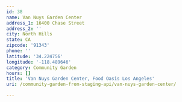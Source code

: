 ```yaml
---
id: 38
name: Van Nuys Garden Center
address_1: 16400 Chase Street
address_2: ''
city: North Hills
state: CA
zipcode: '91343'
phone: ''
latitude: '34.224756'
longitude: '-118.489646'
category: Community Garden
hours: []
title: 'Van Nuys Garden Center, Food Oasis Los Angeles'
uri: /community-garden-from-staging-api/van-nuys-garden-center/

---
```

